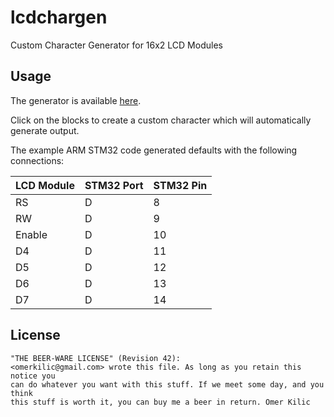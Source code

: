 lcdchargen
==========
Custom Character Generator for 16x2 LCD Modules

Usage
-----
The generator is available [here](http://mrdaliri.github.io/lcdchargen/).

Click on the blocks to create a custom character which will automatically generate output.

The example ARM STM32 code generated defaults with the following connections:


| LCD Module | STM32 Port | STM32 Pin |
|------------|------------|-----------|
| RS         | D          | 8         |
| RW         | D          | 9         |
| Enable     | D          | 10        |
| D4         | D          | 11        |
| D5         | D          | 12        |
| D6         | D          | 13        |
| D7         | D          | 14        |

License
-------
    "THE BEER-WARE LICENSE" (Revision 42):
    <omerkilic@gmail.com> wrote this file. As long as you retain this notice you
    can do whatever you want with this stuff. If we meet some day, and you think
    this stuff is worth it, you can buy me a beer in return. Omer Kilic

